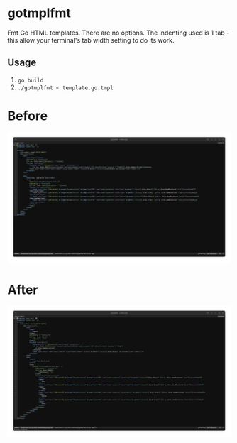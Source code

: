 # gotmplfmt

Fmt Go HTML templates. There are no options. The indenting used is 1 tab - this allow your
terminal's tab width setting to do its work.

## Usage

1. `go build`
2. `./gotmplfmt < template.go.tmpl`

# Before

![Before fmt](Before.png)

# After

![After fmt](After.png)
